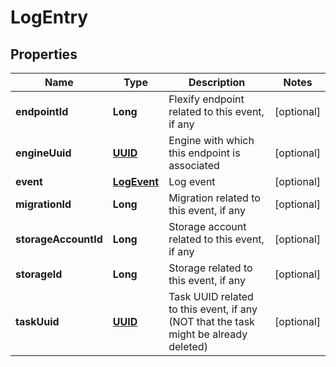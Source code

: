 
# LogEntry

## Properties
Name | Type | Description | Notes
------------ | ------------- | ------------- | -------------
**endpointId** | **Long** | Flexify endpoint related to this event, if any |  [optional]
**engineUuid** | [**UUID**](UUID.md) | Engine with which this endpoint is associated |  [optional]
**event** | [**LogEvent**](LogEvent.md) | Log event |  [optional]
**migrationId** | **Long** | Migration related to this event, if any |  [optional]
**storageAccountId** | **Long** | Storage account related to this event, if any |  [optional]
**storageId** | **Long** | Storage related to this event, if any |  [optional]
**taskUuid** | [**UUID**](UUID.md) | Task UUID related to this event, if any (NOT that the task might be already deleted) |  [optional]



